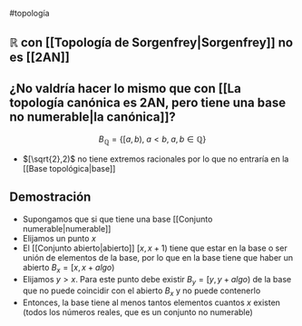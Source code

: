 #topología

## $\mathbb{R}$ con [[Topología de Sorgenfrey|Sorgenfrey]] no es [[2AN]]

## ¿No valdría hacer lo mismo que con [[La topología canónica es 2AN, pero tiene una base no numerable|la canónica]]?

$$B_\mathbb{Q}=\{[a,b), \; a<b, \; a,b \in \mathbb{Q}\}$$

- $[\sqrt{2},2)$ no tiene extremos racionales por lo que no entraría en la [[Base topológica|base]]

## Demostración

- Supongamos que si que tiene una base [[Conjunto numerable|numerable]]
- Elijamos un punto $x$
- El [[Conjunto abierto|abierto]] $[x, x + 1)$ tiene que estar en la base o ser unión de elementos de la base, por lo que en la base tiene que haber un abierto $B_x = [x,x + algo)$
- Elijamos $y > x$. Para este punto debe existir $B_y = [y, y + algo)$ de la base que no puede coincidir con el abierto $B_x$ y no puede contenerlo
- Entonces, la base tiene al menos tantos elementos cuantos $x$ existen (todos los números reales, que es un conjunto no numerable)